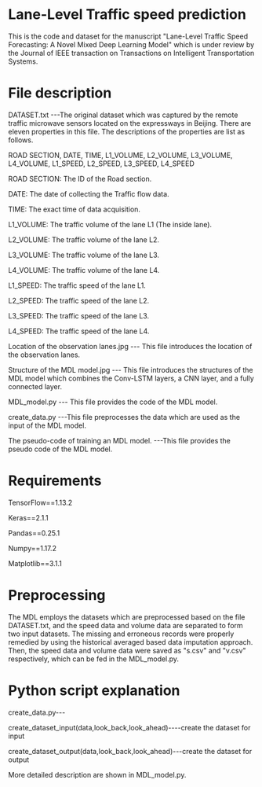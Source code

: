 # Lane-Level Traffic speed prediction

This is the code and dataset for the manuscript "Lane-Level Traffic Speed Forecasting: A Novel Mixed Deep Learning Model" which is under review by the Journal of IEEE transaction on Transactions on Intelligent Transportation Systems. 

# File description
DATASET.txt ---The original dataset which was captured by the remote traffic microwave sensors located on the expressways in Beijing. There are eleven properties in this file. The descriptions of the properties are list as follows.

ROAD SECTION, DATE, TIME, L1_VOLUME, L2_VOLUME, L3_VOLUME, L4_VOLUME, L1_SPEED, L2_SPEED, L3_SPEED, L4_SPEED

ROAD SECTION: The ID of the Road section.

DATE: The date of collecting the Traffic flow data.

TIME: The exact time of data acquisition.

L1_VOLUME: The traffic volume of the lane L1 (The inside lane).

L2_VOLUME: The traffic volume of the lane L2.

L3_VOLUME: The traffic volume of the lane L3.

L4_VOLUME: The traffic volume of the lane L4.

L1_SPEED: The traffic speed of the lane L1.

L2_SPEED: The traffic speed of the lane L2.

L3_SPEED: The traffic speed of the lane L3.

L4_SPEED: The traffic speed of the lane L4.

Location of the observation lanes.jpg --- This file introduces the location of the observation lanes.

Structure of the MDL model.jpg --- This file introduces the structures of the MDL model which combines the Conv-LSTM layers, a CNN layer, and a fully connected layer.

MDL_model.py --- This file provides the code of the MDL model.

create_data.py ---This file preprocesses the data which are used as the input of the MDL model.

The pseudo-code of training an MDL model. ---This file provides the pseudo code of the MDL model. 

# Requirements

TensorFlow==1.13.2

Keras==2.1.1

Pandas==0.25.1

Numpy==1.17.2

Matplotlib==3.1.1


# Preprocessing

The MDL employs the datasets which are preprocessed based on the file DATASET.txt, and the speed data and volume data are separated to form two input datasets. The missing and erroneous records were properly remedied by using the historical averaged based data imputation approach. Then, the speed data and volume data were saved as "s.csv" and "v.csv" respectively, which can be fed in the MDL_model.py.

# Python script explanation

create_data.py---

create_dataset_input(data,look_back,look_ahead)----create the dataset for input

create_dataset_output(data,look_back,look_ahead)---create the dataset for output

More detailed description are shown in MDL_model.py.
